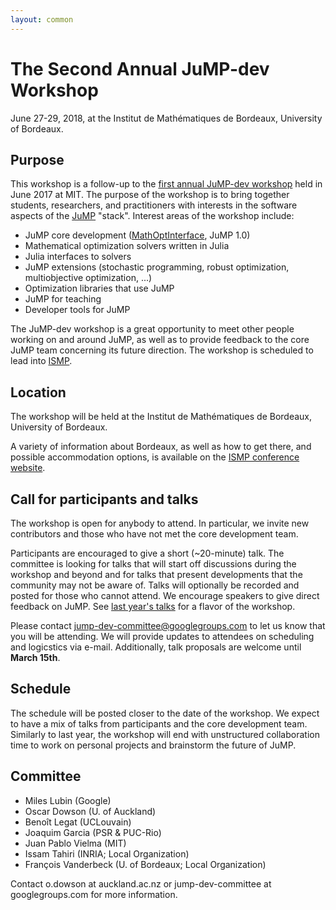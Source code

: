 ```yaml
---
layout: common
---
```


# The Second Annual JuMP-dev Workshop

June 27-29, 2018, at the Institut de Mathématiques de Bordeaux, University of Bordeaux.

## Purpose

This workshop is a follow-up to the [first annual JuMP-dev workshop](/meetings/mit2017/) held in June 2017 at MIT. The purpose of the workshop is to bring together students, researchers, and practitioners with interests in the software aspects of the [JuMP](https://github.com/JuliaOpt/JuMP.jl) "stack". Interest areas of the workshop include:

- JuMP core development ([MathOptInterface](https://github.com/JuliaOpt/MathOptInterface.jl), JuMP 1.0)
- Mathematical optimization solvers written in Julia
- Julia interfaces to solvers
- JuMP extensions (stochastic programming, robust optimization, multiobjective optimization, ...)
- Optimization libraries that use JuMP
- JuMP for teaching
- Developer tools for JuMP

The JuMP-dev workshop is a great opportunity to meet other people working on and around JuMP, as well as to provide feedback to the core JuMP team concerning its future direction. The workshop is scheduled to lead into [ISMP](https://ismp2018.sciencesconf.org).

## Location

The workshop will be held at the Institut de Mathématiques de Bordeaux, University of Bordeaux.

A variety of information about Bordeaux, as well as how to get there, and possible accommodation options, is available on the [ISMP conference website](https://ismp2018.sciencesconf.org).

## Call for participants and talks

The workshop is open for anybody to attend. In particular, we invite new contributors and those who have not met the core development team.

Participants are encouraged to give a short (~20-minute) talk. The committee is looking for talks that will start off discussions during the workshop and beyond and for talks that present developments that the community may not be aware of. Talks will optionally be recorded and posted for those who cannot attend. We encourage speakers to give direct feedback on JuMP. See [last year's talks](https://www.youtube.com/watch?v=esOe5saQRKY&list=PLzK_rUGmc3o6EwPOCUCvBAbMJeYBS8PyY) for a flavor of the workshop.

Please contact jump-dev-committee@googlegroups.com to let us know that you will be attending. We will provide updates to attendees on scheduling and logicstics via e-mail. Additionally, talk proposals are welcome until **March 15th**.

## Schedule

The schedule will be posted closer to the date of the workshop. We expect to have a mix of talks from participants and the core development team. Similarly to last year, the workshop will end with unstructured collaboration time to work on personal projects and brainstorm the future of JuMP.


## Committee

- Miles Lubin (Google)
- Oscar Dowson (U. of Auckland)
- Benoît Legat (UCLouvain)
- Joaquim Garcia (PSR & PUC-Rio)
- Juan Pablo Vielma (MIT)
- Issam Tahiri (INRIA; Local Organization)
- François Vanderbeck (U. of Bordeaux; Local Organization)

Contact o.dowson at auckland.ac.nz or jump-dev-committee at googlegroups.com for more information.

